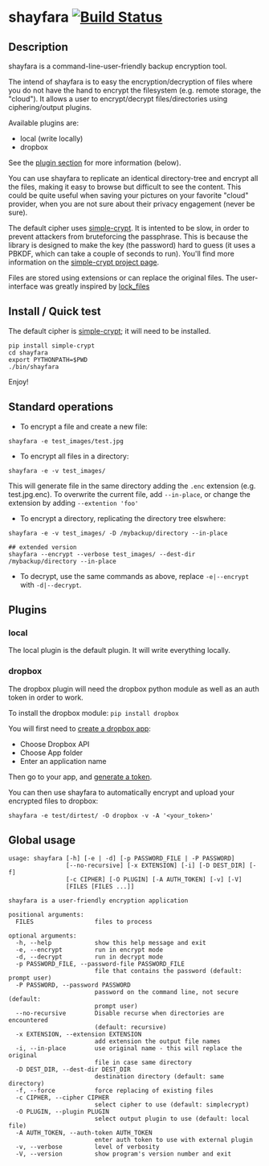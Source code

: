 # shayfara [![Build Status](https://travis-ci.org/ghantoos/shayfara.svg?branch=master)](https://travis-ci.org/ghantoos/shayfara)

## Description

shayfara is a command-line-user-friendly backup encryption tool.

The intend of shayfara is to easy the encryption/decryption of files where you do not have the hand to encrypt the filesystem (e.g. remote storage, the "cloud"). It allows a user to encrypt/decrypt files/directories using ciphering/output plugins.

Available plugins are:

- local (write locally)
- dropbox

See the [plugin section](#plugins) for more information (below).

You can use shayfara to replicate an identical directory-tree and encrypt all the files, making it easy to browse but difficult to see the content. This could be quite useful when saving your pictures on your favorite "cloud" provider, when you are not sure about their privacy engagement (never be sure).

The default cipher uses [simple-crypt](https://github.com/andrewcooke/simple-crypt). It is intented to be slow, in order to prevent attackers from bruteforcing the passphrase. This is because the library is designed to make the key (the password) hard to guess (it uses a PBKDF, which can take a couple of seconds to run). You'll find more information on the [simple-crypt  project page](https://github.com/andrewcooke/simple-crypt#speed).

Files are stored using extensions or can replace the original files. The user-interface was greatly inspired by [lock_files](https://github.com/jlinoff/lock_files)


## Install / Quick test

The default cipher is [simple-crypt](https://github.com/andrewcooke/simple-crypt); it will need to be installed.

```
pip install simple-crypt
cd shayfara
export PYTHONPATH=$PWD
./bin/shayfara
```

Enjoy!

## Standard operations

- To encrypt a file and create a new file:
```
shayfara -e test_images/test.jpg
```

- To encrypt all files in a directory:
```
shayfara -e -v test_images/
```

This will generate file in the same directory adding the ```.enc``` extension (e.g. test.jpg.enc). To overwrite the current file, add ```--in-place```, or change the extension by adding ```--extention 'foo'```


- To encrypt a directory, replicating the directory tree elswhere:
```
shayfara -e -v test_images/ -D /mybackup/directory --in-place

## extended version
shayfara --encrypt --verbose test_images/ --dest-dir /mybackup/directory --in-place
```

- To decrypt, use the same commands as above, replace ```-e|--encrypt``` with ```-d|--decrypt```.


## Plugins
### local
The local plugin is the default plugin. It will write everything locally.

### dropbox
The dropbox plugin will need the dropbox python module as well as an auth token in order to work.

To install the dropbox module: ```pip install dropbox```

You will first need to [create a dropbox app](https://www.dropbox.com/developers/apps/create):

- Choose Dropbox API
- Choose App folder
- Enter an application name

Then go to your app, and [generate a token](https://blogs.dropbox.com/developers/2014/05/generate-an-access-token-for-your-own-account/).

You can then use shayfara to automatically encrypt and upload your encrypted files to dropbox:
```
shayfara -e test/dirtest/ -O dropbox -v -A '<your_token>'
```

## Global usage

```
usage: shayfara [-h] [-e | -d] [-p PASSWORD_FILE | -P PASSWORD]
                [--no-recursive] [-x EXTENSION] [-i] [-D DEST_DIR] [-f]
                [-c CIPHER] [-O PLUGIN] [-A AUTH_TOKEN] [-v] [-V]
                [FILES [FILES ...]]

shayfara is a user-friendly encryption application

positional arguments:
  FILES                 files to process

optional arguments:
  -h, --help            show this help message and exit
  -e, --encrypt         run in encrypt mode
  -d, --decrypt         run in decrypt mode
  -p PASSWORD_FILE, --password-file PASSWORD_FILE
                        file that contains the password (default: prompt user)
  -P PASSWORD, --password PASSWORD
                        password on the command line, not secure (default:
                        prompt user)
  --no-recursive        Disable recurse when directories are encountered
                        (default: recursive)
  -x EXTENSION, --extension EXTENSION
                        add extension the output file names
  -i, --in-place        use original name - this will replace the original
                        file in case same directory
  -D DEST_DIR, --dest-dir DEST_DIR
                        destination directory (default: same directory)
  -f, --force           force replacing of existing files
  -c CIPHER, --cipher CIPHER
                        select cipher to use (default: simplecrypt)
  -O PLUGIN, --plugin PLUGIN
                        select output plugin to use (default: local file)
  -A AUTH_TOKEN, --auth-token AUTH_TOKEN
                        enter auth token to use with external plugin
  -v, --verbose         level of verbosity
  -V, --version         show program's version number and exit
```
